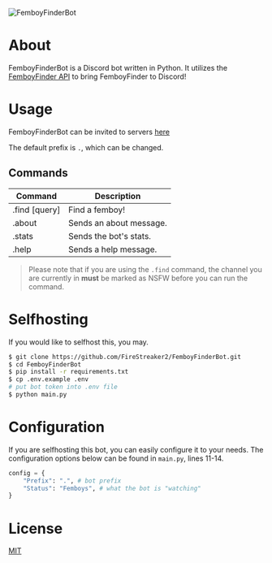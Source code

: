 ![FemboyFinderBot](https://socialify.git.ci/FireStreaker2/FemboyFinderBot/image?description=1&forks=1&issues=1&logo=https%3A%2F%2Fi.pinimg.com%2F736x%2F50%2F77%2F1f%2F50771f45b1c015cfbb8b0853ba7b8521.jpg&name=1&owner=1&pulls=1&stargazers=1&theme=Dark)

# About
FemboyFinderBot is a Discord bot written in Python. It utilizes the <a href="https://github.com/FireStreaker2/FemboyFinder#api">FemboyFinder API</a> to bring FemboyFinder to Discord!

# Usage
FemboyFinderBot can be invited to servers <a href="https://discord.com/oauth2/authorize?&client_id=1132490986736582736&scope=bot&permissions=274877908992">here</a>

The default prefix is ``.``, which can be changed.

## Commands
| Command        | Description             |
| ---------------|-------------------------|
| .find [query]  | Find a femboy!          |
| .about         | Sends an about message. |
| .stats         | Sends the bot's stats.  |
| .help          | Sends a help message.   |

> Please note that if you are using the ``.find`` command, the channel you are currently in **must** be marked as NSFW before you can run the command.

# Selfhosting
If you would like to selfhost this, you may.
```bash
$ git clone https://github.com/FireStreaker2/FemboyFinderBot.git
$ cd FemboyFinderBot
$ pip install -r requirements.txt
$ cp .env.example .env
# put bot token into .env file 
$ python main.py
```

# Configuration
If you are selfhosting this bot, you can easily configure it to your needs. The configuration options below can be found in ``main.py``, lines 11-14.
```py
config = {
    "Prefix": ".", # bot prefix
    "Status": "Femboys", # what the bot is "watching" 
}
```

# License
<a href="https://github.com/FireStreaker2/FemboyFinderBot/blob/main/LICENSE">MIT</a>